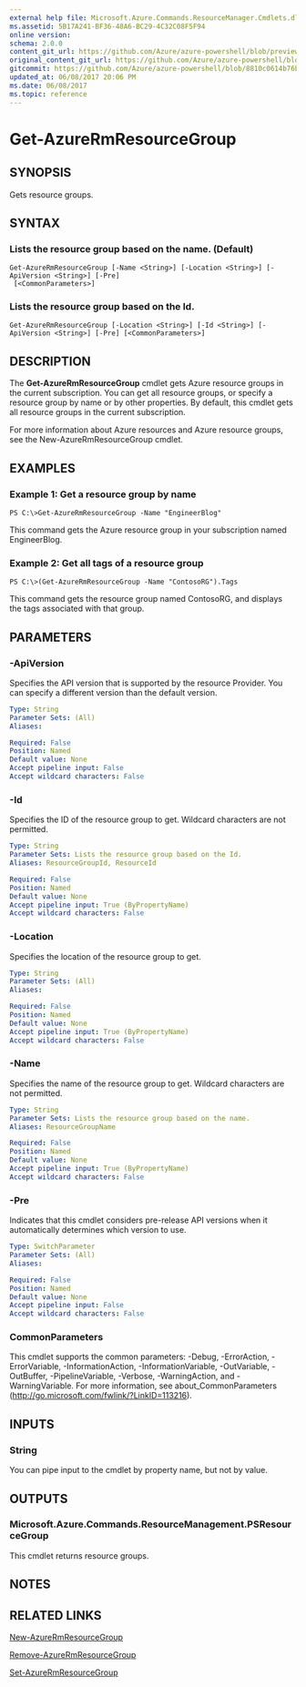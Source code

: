 ```yaml
---
external help file: Microsoft.Azure.Commands.ResourceManager.Cmdlets.dll-Help.xml
ms.assetid: 5B17A241-BF36-48A6-BC29-4C32C08F5F94
online version:
schema: 2.0.0
content_git_url: https://github.com/Azure/azure-powershell/blob/preview/src/ResourceManager/Resources/Commands.Resources/help/Get-AzureRmResourceGroup.md
original_content_git_url: https://github.com/Azure/azure-powershell/blob/preview/src/ResourceManager/Resources/Commands.Resources/help/Get-AzureRmResourceGroup.md
gitcommit: https://github.com/Azure/azure-powershell/blob/8810c0614b76be8d014616888a4ae7733a452af9
updated_at: 06/08/2017 20:06 PM
ms.date: 06/08/2017
ms.topic: reference
---
```


# Get-AzureRmResourceGroup

## SYNOPSIS
Gets resource groups.

## SYNTAX

### Lists the resource group based on the name. (Default)
```
Get-AzureRmResourceGroup [-Name <String>] [-Location <String>] [-ApiVersion <String>] [-Pre]
 [<CommonParameters>]
```

### Lists the resource group based on the Id.
```
Get-AzureRmResourceGroup [-Location <String>] [-Id <String>] [-ApiVersion <String>] [-Pre] [<CommonParameters>]
```

## DESCRIPTION
The **Get-AzureRmResourceGroup** cmdlet gets Azure resource groups in the current subscription.
You can get all resource groups, or specify a resource group by name or by other properties.
By default, this cmdlet gets all resource groups in the current subscription.

For more information about Azure resources and Azure resource groups, see the New-AzureRmResourceGroup cmdlet.

## EXAMPLES

### Example 1: Get a resource group by name
```
PS C:\>Get-AzureRmResourceGroup -Name "EngineerBlog"
```

This command gets the Azure resource group in your subscription named EngineerBlog.

### Example 2: Get all tags of a resource group
```
PS C:\>(Get-AzureRmResourceGroup -Name "ContosoRG").Tags
```

This command gets the resource group named ContosoRG, and displays the tags associated with that group.

## PARAMETERS

### -ApiVersion
Specifies the API version that is supported by the resource Provider.
You can specify a different version than the default version.

```yaml
Type: String
Parameter Sets: (All)
Aliases: 

Required: False
Position: Named
Default value: None
Accept pipeline input: False
Accept wildcard characters: False
```

### -Id
Specifies the ID of the resource group to get.
Wildcard characters are not permitted.

```yaml
Type: String
Parameter Sets: Lists the resource group based on the Id.
Aliases: ResourceGroupId, ResourceId

Required: False
Position: Named
Default value: None
Accept pipeline input: True (ByPropertyName)
Accept wildcard characters: False
```

### -Location
Specifies the location of the resource group to get.

```yaml
Type: String
Parameter Sets: (All)
Aliases: 

Required: False
Position: Named
Default value: None
Accept pipeline input: True (ByPropertyName)
Accept wildcard characters: False
```

### -Name
Specifies the name of the resource group to get.
Wildcard characters are not permitted.

```yaml
Type: String
Parameter Sets: Lists the resource group based on the name.
Aliases: ResourceGroupName

Required: False
Position: Named
Default value: None
Accept pipeline input: True (ByPropertyName)
Accept wildcard characters: False
```

### -Pre
Indicates that this cmdlet considers pre-release API versions when it automatically determines which version to use.

```yaml
Type: SwitchParameter
Parameter Sets: (All)
Aliases: 

Required: False
Position: Named
Default value: None
Accept pipeline input: False
Accept wildcard characters: False
```

### CommonParameters
This cmdlet supports the common parameters: -Debug, -ErrorAction, -ErrorVariable, -InformationAction, -InformationVariable, -OutVariable, -OutBuffer, -PipelineVariable, -Verbose, -WarningAction, and -WarningVariable. For more information, see about_CommonParameters (http://go.microsoft.com/fwlink/?LinkID=113216).

## INPUTS

### String
You can pipe input to the cmdlet by property name, but not by value.

## OUTPUTS

### Microsoft.Azure.Commands.ResourceManagement.PSResourceGroup
This cmdlet returns resource groups.

## NOTES

## RELATED LINKS

[New-AzureRmResourceGroup](./New-AzureRmResourceGroup.md)

[Remove-AzureRmResourceGroup](./Remove-AzureRmResourceGroup.md)

[Set-AzureRmResourceGroup](./Set-AzureRmResourceGroup.md)


